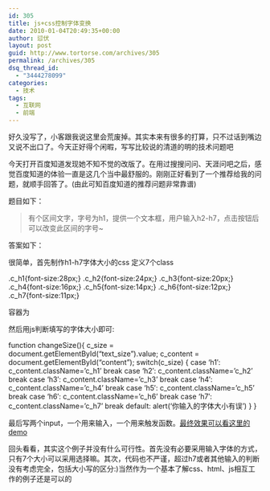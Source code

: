 ```yaml
---
id: 305
title: js+css控制字体变换
date: 2010-01-04T20:49:35+00:00
author: 愆伏
layout: post
guid: http://www.tortorse.com/archives/305
permalink: /archives/305
dsq_thread_id:
  - "3444278099"
categories:
  - 技术
tags:
  - 互联网
  - 前端
---
```

好久没写了，小客跟我说这里会荒废掉。其实本来有很多的打算，只不过话到嘴边又说不出口了。今天正好得个闲暇，写写比较说的清道的明的技术问题吧

今天打开百度知道发现她不知不觉的改版了。在用过搜搜问问、天涯问吧之后，感觉百度知道的体验一直是这几个当中最舒服的。刚刚正好看到了一个推荐给我的问题，就顺手回答了。(由此可知百度知道的推荐问题非常靠谱)

题目如下：

> 有个区间文字，字号为h1，提供一个文本框，用户输入h2-h7，点击按钮后可以改变此区间的字号~

<!--more--> 答案如下：

很简单，首先制作h1-h7字体大小的css 定义7个class

<coolcode lang="css">.c\_h1{font-size:28px;} .c\_h2{font-size:24px;} .c\_h3{font-size:20px;} .c\_h4{font-size:16px;} .c\_h5{font-size:14px;} .c\_h6{font-size:12px;} .c_h7{font-size:11px;}</coolcode> 

容器为 <div class=&#8221;{c\_h1~c\_h7之间的某个，一开始可以默认为c_h5}&#8221;></div> 然后用js判断填写的字体大小即可:

<coolcode lang="javascript">function changeSize(){ c\_size = document.getElementById(&#8220;text\_size&#8221;).value; c\_content = document.getElementById(&#8220;content&#8221;); switch(c\_size) { case &#8216;h1&#8242;: c\_content.className=&#8217;c\_h1&#8217; break case &#8216;h2&#8242;: c\_content.className=&#8217;c\_h2&#8217; break case &#8216;h3&#8242;: c\_content.className=&#8217;c\_h3&#8217; break case &#8216;h4&#8242;: c\_content.className=&#8217;c\_h4&#8217; break case &#8216;h5&#8242;: c\_content.className=&#8217;c\_h5&#8217; break case &#8216;h6&#8242;: c\_content.className=&#8217;c\_h6&#8217; break case &#8216;h7&#8242;: c\_content.className=&#8217;c\_h7&#8217; break default: alert(&#8216;你输入的字体大小有误&#8217;) } }</coolcode> 

最后写两个input，一个用来输入，一个用来触发函数。<a href="/demo/changesize.html" target="_blank">最终效果可以看这里的demo</a>

回头看看，其实这个例子并没有什么可行性。首先没有必要采用输入字体的方式，只有7个大小可以采用选择嘛。其次，代码也不严谨，超过h7或者其他输入的判断没有考虑完全，包括大小写的区分:)当然作为一个基本了解css、html、js相互工作的例子还是可以的